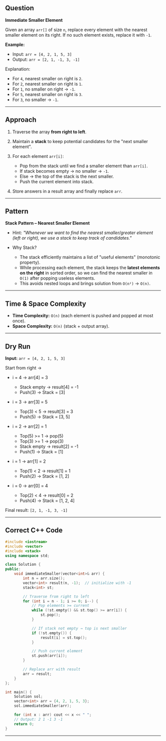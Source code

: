 
## Question

**Immediate Smaller Element**

Given an array `arr[]` of size `n`, replace every element with the nearest smaller element on its right. If no such element exists, replace it with `-1`.

**Example:**

* Input: `arr = [4, 2, 1, 5, 3]`
* Output: `arr = [2, 1, -1, 3, -1]`

Explanation:

* For `4`, nearest smaller on right is `2`.
* For `2`, nearest smaller on right is `1`.
* For `1`, no smaller on right → `-1`.
* For `5`, nearest smaller on right is `3`.
* For `3`, no smaller → `-1`.

---

## Approach

1. Traverse the array **from right to left**.
2. Maintain a **stack** to keep potential candidates for the "next smaller element".
3. For each element `arr[i]`:

   * Pop from the stack until we find a smaller element than `arr[i]`.
   * If stack becomes empty → no smaller → `-1`.
   * Else → the top of the stack is the next smaller.
   * Push the current element into stack.
4. Store answers in a result array and finally replace `arr`.

---

## Pattern

**Stack Pattern – Nearest Smaller Element**

* Hint: *"Whenever we want to find the nearest smaller/greater element (left or right), we use a stack to keep track of candidates."*
* Why Stack?

  * The stack efficiently maintains a list of "useful elements" (monotonic property).
  * While processing each element, the stack keeps the **latest elements on the right** in sorted order, so we can find the nearest smaller in `O(1)` after popping useless elements.
  * This avoids nested loops and brings solution from `O(n²)` → `O(n)`.

---

## Time & Space Complexity

* **Time Complexity:** `O(n)` (each element is pushed and popped at most once).
* **Space Complexity:** `O(n)` (stack + output array).

---

## Dry Run

**Input:** `arr = [4, 2, 1, 5, 3]`

Start from right →

* i = 4 → arr\[4] = 3

  * Stack empty → result\[4] = -1
  * Push(3) → Stack = \[3]

* i = 3 → arr\[3] = 5

  * Top(3) < 5 → result\[3] = 3
  * Push(5) → Stack = \[3, 5]

* i = 2 → arr\[2] = 1

  * Top(5) >= 1 → pop(5)
  * Top(3) >= 1 → pop(3)
  * Stack empty → result\[2] = -1
  * Push(1) → Stack = \[1]

* i = 1 → arr\[1] = 2

  * Top(1) < 2 → result\[1] = 1
  * Push(2) → Stack = \[1, 2]

* i = 0 → arr\[0] = 4

  * Top(2) < 4 → result\[0] = 2
  * Push(4) → Stack = \[1, 2, 4]

Final result: `[2, 1, -1, 3, -1]`

---

## Correct C++ Code

```cpp
#include <iostream>
#include <vector>
#include <stack>
using namespace std;

class Solution {
public:
    void immediateSmaller(vector<int>& arr) {
        int n = arr.size();
        vector<int> result(n, -1);  // initialize with -1
        stack<int> st;

        // Traverse from right to left
        for (int i = n - 1; i >= 0; i--) {
            // Pop elements >= current
            while (!st.empty() && st.top() >= arr[i]) {
                st.pop();
            }

            // If stack not empty → top is next smaller
            if (!st.empty()) {
                result[i] = st.top();
            }

            // Push current element
            st.push(arr[i]);
        }

        // Replace arr with result
        arr = result;
    }
};

int main() {
    Solution sol;
    vector<int> arr = {4, 2, 1, 5, 3};
    sol.immediateSmaller(arr);

    for (int x : arr) cout << x << " ";
    // Output: 2 1 -1 3 -1
    return 0;
}
```

---
